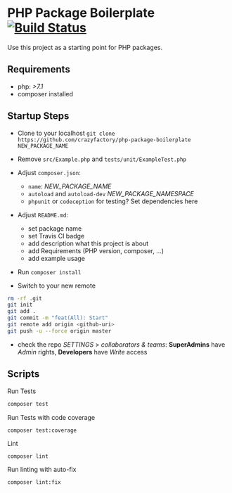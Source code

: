 # PHP Package Boilerplate [![Build Status](https://travis-ci.com/crazyfactory/php-package-boilerplate.svg)](https://travis-ci.com/crazyfactory/php-package-boilerplate)

Use this project as a starting point for PHP packages.

## Requirements
- php:  *>7.1*
- composer installed

## Startup Steps

- Clone to your localhost `git clone https://github.com/crazyfactory/php-package-boilerplate NEW_PACKAGE_NAME`
- Remove `src/Example.php` and `tests/unit/ExampleTest.php`
- Adjust `composer.json`:
  - `name`: _NEW_PACKAGE_NAME_
  - `autoload` and `autoload-dev` _NEW_PACKAGE_NAMESPACE_
  - `phpunit` or `codeception` for testing? Set dependencies here
  
- Adjust `README.md`:
  - set package name
  - set Travis CI badge
  - add description what this project is about
  - add Requirements (PHP version, composer, ...)
  - add example usage
- Run `composer install`
- Switch to your new remote

```bash
rm -rf .git
git init
git add .
git commit -m "feat(All): Start"
git remote add origin <github-uri>
git push -u --force origin master
```

- check the repo _SETTINGS_ > _collaborators & teams_: **SuperAdmins** have _Admin_ rights, **Developers** have _Write_ access 

## Scripts

Run Tests

```bash
composer test
```

Run Tests with code coverage
```
composer test:coverage
```

Lint

```bash
composer lint
```

Run linting with auto-fix
```
composer lint:fix
```
